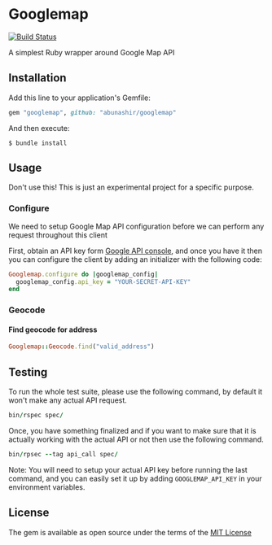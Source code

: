 # Googlemap

[![Build
Status](https://travis-ci.com/abunashir/googlemap.svg?branch=master)](https://travis-ci.com/abunashir/googlemap)

A simplest Ruby wrapper around Google Map API

## Installation

Add this line to your application's Gemfile:

```ruby
gem "googlemap", github: "abunashir/googlemap"
```

And then execute:

```
$ bundle install
```

## Usage

Don't use this! This is just an experimental project for a specific purpose.

### Configure

We need to setup Google Map API configuration before we can perform any request
throughout this client

First, obtain an API key form [Google API console], and once you have it then
you can configure the client by adding an initializer with the following code:

```ruby
Googlemap.configure do |googlemap_config|
  googlemap_config.api_key = "YOUR-SECRET-API-KEY"
end
```

### Geocode

#### Find geocode for address

```ruby
Googlemap::Geocode.find("valid_address")
```

## Testing

To run the whole test suite, please use the following command, by default it
won't make any actual API request.

```ruby
bin/rspec spec/
```

Once, you have something finalized and if you want to make sure that it is
actually working with the actual API or not then use the following command.

```ruby
bin/rpsec --tag api_call spec/
```

Note: You will need to setup your actual API key before running the last
command, and you can easily set it up by adding `GOOGLEMAP_API_KEY` in your
environment variables.

## License

The gem is available as open source under the terms of the [MIT License]

[MIT License]: http://opensource.org/licenses/MIT
[Google API console]: https://developers.google.com/maps/documentation/geocoding/get-api-key

